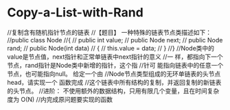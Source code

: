 # Copy-a-List-with-Rand
//复制含有随机指针节点的链表 
//【题目】 一种特殊的链表节点类描述如下： 
//public class Node 
//{ 
//	public int value; 
//	public Node next; 
//	public Node rand; 
//	public Node(int data) 
//	{ 
//		this.value = data; 
//	} 
//} 
//Node类中的value是节点值，next指针和正常单链表中next指针的意义 
//一 样，都指向下一个节点，rand指针是Node类中新增的指针，这个指 
//针可 能指向链表中的任意一个节点，也可能指向null。 给定一个由 
//Node节点类型组成的无环单链表的头节点head，请实现一个 函数完成 
//这个链表中所有结构的复制，并返回复制的新链表的头节点。 
//进阶： 不使用额外的数据结构，只用有限几个变量，且在时间复杂度为 O(N) 
//内完成原问题要实现的函数
